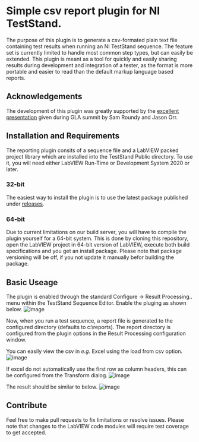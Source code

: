 # Simple csv report plugin for NI TestStand.
The purpose of this plugin is to generate a csv-formated plain text file containing test results when running an NI TestStand sequence.
The feature set is currently limited to handle most common step types, but can easily be extended.
This plugin is meant as a tool for quickly and easily sharing results during development and integration of a tester, as the format is more portable and easier to read than the default markup language based reports.

## Acknowledgements
The development of this plugin was greatly supported by the [excellent presentation](https://www.youtube.com/watch?v=qeR_4Gq0Ais&t=1105s) given during GLA summit by Sam Roundy and Jason Orr.

## Installation and Requirements
The reporting plugin consits of a sequence file and a LabVIEW packed project library which are installed into the TestStand Public directory.
To use it, you will need either LabVIEW Run-Time or Development System 2020 or later.

### 32-bit 
The easiest way to install the plugin is to use the latest package published under [releases](https://github.com/Astemes/astemes-csv-report-teststand-plugin/releases).

### 64-bit
Due to current limitations on our build server, you will have to compile the plugin yourself for a 64-bit system.
This is done by cloning this repository, open the LabVIEW project in 64-bit version of LabVIEW, execute both build specifications and you get an install package.
Please note that package versioning will be off, if you not update it manually befor building the package.

## Basic Useage
The plugin is enabled through the standard Configure -> Result Processing.. menu within the TestStand Sequence Editor.
Enable the pluging as shown below.
![image](https://github.com/Astemes/astemes-csv-report-teststand-plugin/assets/40723774/1ff06461-44f7-4fe6-9c6c-a6ba803da808)

Now, when you run a test sequence, a report file is generated to the configured directory (defaults to c:\reports).
The report directory is configured from the plugin options in the Result Processing configuration window.

You can easily view the csv in *e.g.* Excel using the load from csv option.
![image](https://github.com/Astemes/astemes-csv-report-teststand-plugin/assets/40723774/4a7d17ca-fc39-4432-a35a-a1ee82a3b2d5)

If excel do not automatically use the first row as column headers, this can be configured from the Transform dialog.
![image](https://github.com/Astemes/astemes-csv-report-teststand-plugin/assets/40723774/7e63dea9-1f6a-4241-a087-4a74431fd041)

The result should be similar to below.
![image](https://github.com/Astemes/astemes-csv-report-teststand-plugin/assets/40723774/632e3724-6e12-4fc7-b81a-b6c4bbba021e)

## Contribute
Feel free to make pull requests to fix limitations or resolve issues.
Please note that changes to the LabVIEW code modules will require test coverage to get accepted.
